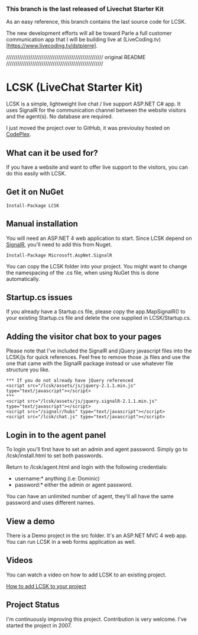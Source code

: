 ### This branch is the last released of Livechat Starter Kit

As an easy reference, this branch contains the last source code for LCSK.

The new development efforts will all be toward Parle a full customer communication app that I will be building live at (LiveCoding.tv)[https://www.livecoding.tv/dstpierre].

////////////////////////////////////////////////////
original README
////////////////////////////////////////////////////

LCSK (LiveChat Starter Kit)
=============================

LCSK is a simple, lightweight live chat / live support ASP.NET C# app. It uses SignalR for the communication channel
between the website visitors and the agent(s). No database are required.

I just moved the project over to GitHub, it was previoulsy hosted on [CodePlex](http://livechatstarterkit.codeplex.com).

What can it be used for?
--------------------------

If you have a website and want to offer live support to the visitors, you can do this easily with LCSK.

Get it on NuGet
-------------------

	Install-Package LCSK

Manual installation
---------------------------

You will need an ASP.NET 4 web application to start. Since LCSK depend on
[SignalR](http://signalr.net), you'll need to add this from Nuget.

	Install-Package Microsoft.AspNet.SignalR

You can copy the LCSK folder into your project. You might want to change the namespacing of the
.cs file, when using NuGet this is done automatically.

Startup.cs issues
-------------------------------------------

If you already have a Startup.cs file, please copy the app.MapSignalR() to your existing Startup.cs file
and delete the one supplied in LCSK/Startup.cs.

Adding the visitor chat box to your pages
-------------------------------------------

Please note that I've included the SignalR and jQuery javascript files into the LCSK/js for quick
references. Feel free to remove those .js files and use the one that came with the SignalR package instead or
use whatever file structure you like.

	*** If you do not already have jQuery referenced
	<script src="/lcsk/assets/js/jquery-2.1.1.min.js" type="text/javascript"></script>
	***
	<script src="/lcsk/assets/js/jquery.signalR-2.1.1.min.js" type="text/javascript"></script>
	<script src="/signalr/hubs" type="text/javascript"></script>
	<script src="/lcsk/chat.js" type="text/javascript"></script>

Login in to the agent panel
----------------------------

To login you'll first have to set an admin and agent password. Simply go to /lcsk/install.html to set
both passwords.

Return to /lcsk/agent.html and login with the following credentials:

* username:* anything (i.e: Dominic)
* password:* either the admin or agent password.

You can have an unlimited number of agent, they'll all have the same password and uses different names.

View a demo
----------------

There is a Demo project in the src folder. It's an ASP.NET MVC 4 web app. You can run LCSK in a web
forms application as well.

Videos
------------------

You can watch a video on how to add LCSK to an existing project.

[How to add LCSK to your project](http://youtu.be/DjaO4R1knJE)


Project Status
-----------------------

I'm continuously improving this project. Contribution is very welcome. I've started the project in
2007.

